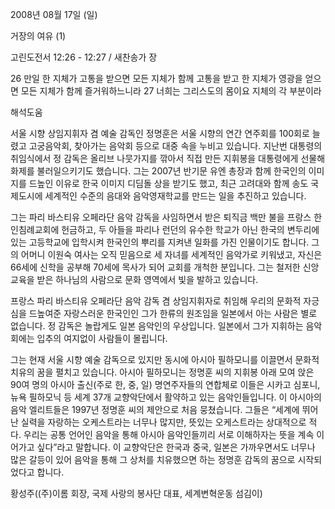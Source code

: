 2008년 08월 17일 (일)

거장의 여유 (1)



고린도전서 12:26 - 12:27 / 새찬송가  장


26 만일 한 지체가 고통을 받으면 모든 지체가 함께 고통을 받고 한 지체가 영광을 얻으면 모든 지체가 함께 즐거워하느니라 
27 너희는 그리스도의 몸이요 지체의 각 부분이라

해석도움





서울 시향 상임지휘자 겸 예술 감독인 정명훈은 서울 시향의 연간 연주회를 100회로 늘렸고 고궁음악회, 찾아가는 음악회 등으로 대중 속을 누비고 있습니다. 지난번 대통령의 취임식에서 정 감독은 올리브 나뭇가지를 깎아서 직접 만든 지휘봉을 대통령에게 선물해 화제를 불러일으키기도 했습니다. 그는 2007년 반기문 유엔 총장과 함께 한국인의 이미지를 드높인 이유로 한국 이미지 디딤돌 상을 받기도 했고, 최근 고려대와 함께 송도 국제도시에 세계적인 수준의 음대와 음악영재학교를 만드는 일을 추진하고 있습니다. 

 그는 파리 바스티유 오페라단 음악 감독을 사임하면서 받은 퇴직금 백만 불을 프랑스 한인침례교회에 헌금하고, 두 아들을 파리나 런던의 유수한 학교가 아닌 한국의 변두리에 있는 고등학교에 입학시켜 한국인의 뿌리를 지켜낸 일화를 가진 인물이기도 합니다. 그의 어머니 이원숙 여사는 오직 믿음으로 세 자녀를 세계적인 음악가로 키워냈고, 자신은 66세에 신학을 공부해 70세에 목사가 되어 교회를 개척한 분입니다. 그는 철저한 신앙교육을 받은 하나님의 사람으로 문화 영역에서 빛을 발하고 있습니다.     

 프랑스 파리 바스티유 오페라단 음악 감독 겸 상임지휘자로 취임해 우리의 문화적 자긍심을 드높여준 자랑스러운 한국인인 그가 한류의 원조임을 일본에서 아는 사람은 별로 없습니다. 정 감독은 놀랍게도 일본 음악인의 우상입니다. 일본에서 그가 지휘하는 음악회에는 입추의 여지없이 사람들이 몰립니다. 

 그는 현재 서울 시향 예술 감독으로 있지만 동시에 아시아 필하모니를 이끌면서 문화적 치유의 꿈을 펼치고 있습니다. 아시아 필하모니는 정명훈 씨의 지휘봉 아래 모여 앉은 90여 명의 아시아 출신(주로 한, 중, 일) 명연주자들의 연합체로 이들은 시카고 심포니, 뉴욕 필하모닉 등 세계 37개 교향악단에서 활약하고 있는 음악인들입니다. 이 아시아의 음악 엘리트들은 1997년 정명훈 씨의 제안으로 처음 뭉쳤습니다. 그들은 “세계에 뛰어난 실력을 자랑하는 오케스트라는 너무나 많지만, 뜻있는 오케스트라는 상대적으로 적다. 우리는 공통 언어인 음악을 통해 아시아 음악인들끼리 서로 이해하자는 뜻을 계속 이어가고 싶다”라고 말합니다. 이 교향악단은 한국과 중국, 일본은 가까우면서도 너무나 많은 갈등이 있어 음악을 통해 그 상처를 치유했으면 하는 정명훈 감독의 꿈으로 시작되었다고 합니다. 

황성주((주)이롬 회장, 국제 사랑의 봉사단 대표, 세계변혁운동 섬김이)